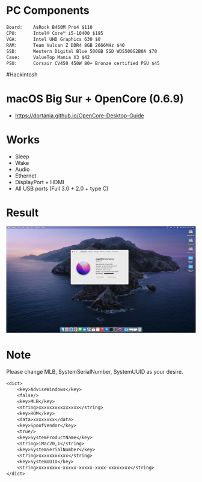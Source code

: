 # PC Components

```
Board:    AsRock B460M Pro4 $110
CPU:      Intel® Core™ i5-10400 $195
VGA:      Intel UHD Graphics 630 $0
RAM:      Team Vulcan Z DDR4 8GB 2666MHz $40
SSD:      Western Digital Blue 500GB SSD WDS500G2B0A $70
Case:     ValueTop Mania X3 $42
PSU:      Corsair CV450 450W 80+ Bronze certified PSU $45
```

#Hackintosh

# macOS Big Sur + OpenCore (0.6.9)

- https://dortania.github.io/OpenCore-Desktop-Guide

# Works

- Sleep
- Wake
- Audio
- Ethernet
- DisplayPort + HDMI
- All USB ports (Full 3.0 + 2.0 + type C)

# Result

![Info](/images/info.png)

# Note

Please change MLB, SystemSerialNumber, SystemUUID as your desire.

```
<dict>
    <key>AdviseWindows</key>
    <false/>
    <key>MLB</key>
    <string>xxxxxxxxxxxxxxx</string>
    <key>ROM</key>
    <data>xxxxxxxx</data>
    <key>SpoofVendor</key>
    <true/>
    <key>SystemProductName</key>
    <string>iMac20,1</string>
    <key>SystemSerialNumber</key>
    <string>xxxxxxxxxxx</string>
    <key>SystemUUID</key>
    <string>xxxxxxxx-xxxxx-xxxxx-xxxx-xxxxxxxx</string>
</dict>
```

